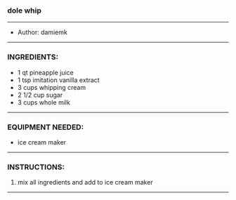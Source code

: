 ### dole whip
---
- Author: damiemk
---
### INGREDIENTS:

- 1 qt pineapple juice
- 1 tsp imitation vanilla extract
- 3 cups whipping cream
- 2 1/2 cup sugar
- 3 cups whole milk
---
### EQUIPMENT NEEDED:

- ice cream maker 
---
### INSTRUCTIONS:

1. mix all ingredients and add to ice cream maker 
---
